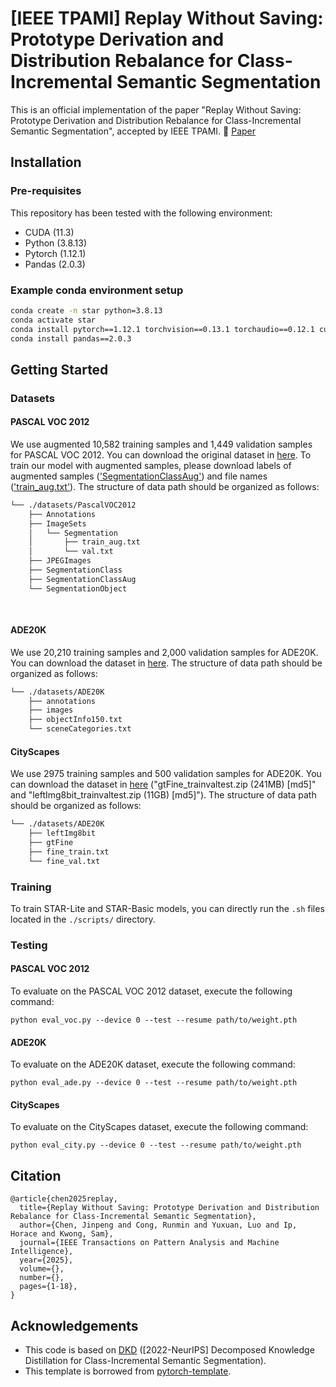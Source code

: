 # [IEEE TPAMI] Replay Without Saving: Prototype Derivation and Distribution Rebalance for Class-Incremental Semantic Segmentation

This is an official implementation of the paper "Replay Without Saving: Prototype Derivation and Distribution Rebalance for Class-Incremental Semantic Segmentation", accepted by IEEE TPAMI.
📝 [Paper](https://ieeexplore.ieee.org/document/10904177)

[//]: # (🤗 [Hugging Face]&#40;https://huggingface.co/jinpeng0528/STAR_TPAMI&#41;)

## Installation
### Pre-requisites
This repository has been tested with the following environment:
* CUDA (11.3)
* Python (3.8.13)
* Pytorch (1.12.1)
* Pandas (2.0.3)

### Example conda environment setup
```bash
conda create -n star python=3.8.13
conda activate star
conda install pytorch==1.12.1 torchvision==0.13.1 torchaudio==0.12.1 cudatoolkit=11.3 -c pytorch
conda install pandas==2.0.3
```

## Getting Started

### Datasets

#### PASCAL VOC 2012
We use augmented 10,582 training samples and 1,449 validation samples for PASCAL VOC 2012. You can download the original dataset in [here](http://host.robots.ox.ac.uk/pascal/VOC/voc2012/index.html#devkit). To train our model with augmented samples, please download labels of augmented samples (['SegmentationClassAug'](https://www.dropbox.com/s/oeu149j8qtbs1x0/SegmentationClassAug.zip)) and file names (['train_aug.txt'](https://github.com/cvlab-yonsei/DKD/releases/download/v1.0/train_aug.txt)). The structure of data path should be organized as follows:
```bash
└── ./datasets/PascalVOC2012
    ├── Annotations
    ├── ImageSets
    │   └── Segmentation
    │       ├── train_aug.txt
    │       └── val.txt
    ├── JPEGImages
    ├── SegmentationClass
    ├── SegmentationClassAug
    └── SegmentationObject
    
    
```

#### ADE20K
We use 20,210 training samples and 2,000 validation samples for ADE20K. You can download the dataset in [here](http://sceneparsing.csail.mit.edu/). The structure of data path should be organized as follows:
```bash
└── ./datasets/ADE20K
    ├── annotations
    ├── images
    ├── objectInfo150.txt
    └── sceneCategories.txt
```

#### CityScapes
We use 2975 training samples and 500 validation samples for ADE20K. You can download the dataset in [here](https://www.cityscapes-dataset.com/downloads/) ("gtFine_trainvaltest.zip (241MB) [md5]" and "leftImg8bit_trainvaltest.zip (11GB) [md5]"). The structure of data path should be organized as follows:
```bash
└── ./datasets/ADE20K
    ├── leftImg8bit
    ├── gtFine
    ├── fine_train.txt
    └── fine_val.txt
```

### Training
To train STAR-Lite and STAR-Basic models, you can directly run the `.sh` files located in the `./scripts/` directory.

### Testing
#### PASCAL VOC 2012
To evaluate on the PASCAL VOC 2012 dataset, execute the following command:
```Shell
python eval_voc.py --device 0 --test --resume path/to/weight.pth
```

[//]: # (Or, download our pretrained weights and corresponding `config.json` files provided below. Ensure that the config.json file is located in the same directory as the weight file.)

[//]: # ()
[//]: # (| Method<br>&#40;Overlapped&#41; |                                       19-1<br>&#40;2 steps&#41;                                       | 15-5<br>&#40;2 steps&#41; | 15-1<br>&#40;6 steps&#41; | 10-1<br>&#40;11 steps&#41; | 5-3<br>&#40;6 steps&#41; |)

[//]: # (|:-----------------------|:---------------------------------------------------------------------------------------------:|:-----------------:|:-----------------:|:------------------:|:----------------:|)

[//]: # (| STAR-Lite              |                                           [76.61]&#40;&#41;                                           |     [74.86]&#40;&#41;     |     [72.90]&#40;&#41;     |     [64.86]&#40;&#41;      |    [64.54]&#40;&#41;     |)

[//]: # (| STAR-Basic             | [77.02]&#40;&#41; |     [75.80]&#40;&#41;     |     [74.03]&#40;&#41;     |     [66.60]&#40;&#41;      |    [65.65]&#40;&#41;     |)

[//]: # (| STAR-Basic†             | [77.02]&#40;&#41; |     [75.80]&#40;&#41;     |     [74.03]&#40;&#41;     |     [66.60]&#40;&#41;      |    [65.65]&#40;&#41;     |)

[//]: # ()
[//]: # (| Method<br>&#40;Disjoint&#41; | 19-1<br>&#40;2 steps&#41; | 15-5<br>&#40;2 steps&#41; | 15-1<br>&#40;6 steps&#41; | )

[//]: # (|:---------------------|:-----------------:|:-----------------:|:-----------------:|)

[//]: # (| STAR-Lite            |     [76.38]&#40;&#41;     |     [73.48]&#40;&#41;     |     [70.77]&#40;&#41;     |)

[//]: # (| STAR-Basic           |     [76.73]&#40;&#41;     |     [73.79]&#40;&#41;     |     [71.18]&#40;&#41;     |)

[//]: # (| STAR-Basic†    |     [76.73]&#40;&#41;     |     [73.79]&#40;&#41;     |     [71.18]&#40;&#41;     |)


#### ADE20K
To evaluate on the ADE20K dataset, execute the following command:
```Shell
python eval_ade.py --device 0 --test --resume path/to/weight.pth
```

[//]: # (Or, download our pretrained weights and corresponding `config.json` files provided below. Ensure that the config.json file is located in the same directory as the weight file.)

[//]: # ()
[//]: # (| Method<br>&#40;Disjoint&#41; |                                      100-50<br>&#40;2 steps&#41;                                      | 100-10<br>&#40;2 steps&#41; | 50-50<br>&#40;6 steps&#41; | )

[//]: # (|:---------------------|:---------------------------------------------------------------------------------------------:|:-------------------:|:------------------:|)

[//]: # (| STAR-Lite            |                                           [36.39]&#40;&#41;                                           |      [34.91]&#40;&#41;     |     [34.44]&#40;&#41;     |)

[//]: # (| STAR-Basic           | [36.39]&#40;&#41; |      [34.91]&#40;&#41;      |     [34.44]&#40;&#41;    |)


#### CityScapes
To evaluate on the CityScapes dataset, execute the following command:
```Shell
python eval_city.py --device 0 --test --resume path/to/weight.pth
```

[//]: # (Or, download our pretrained weights and corresponding `config.json` files provided below. Ensure that the config.json file is located in the same directory as the weight file.)

[//]: # ()
[//]: # (| Method<br>&#40;Disjoint&#41; |                                       13-6<br>&#40;2 steps&#41;                                       |                                       13-1<br>&#40;2 steps&#41;                                       | )

[//]: # (|:---------------------|:---------------------------------------------------------------------------------------------:|:---------------------------------------------------------------------------------------------:|)

[//]: # (| STAR-Lite            | [36.39]&#40;&#41; | [34.91]&#40;&#41; |)

[//]: # (| STAR-Basic           | [36.39]&#40;&#41; | [34.91]&#40;&#41; |)


## Citation
```
@article{chen2025replay,
  title={Replay Without Saving: Prototype Derivation and Distribution Rebalance for Class-Incremental Semantic Segmentation},
  author={Chen, Jinpeng and Cong, Runmin and Yuxuan, Luo and Ip, Horace and Kwong, Sam},
  journal={IEEE Transactions on Pattern Analysis and Machine Intelligence}, 
  year={2025},
  volume={},
  number={},
  pages={1-18},
}
```

## Acknowledgements
* This code is based on [DKD](https://github.com/cvlab-yonsei/DKD) ([2022-NeurIPS] Decomposed Knowledge Distillation for Class-Incremental Semantic Segmentation).
* This template is borrowed from [pytorch-template](https://github.com/victoresque/pytorch-template).
